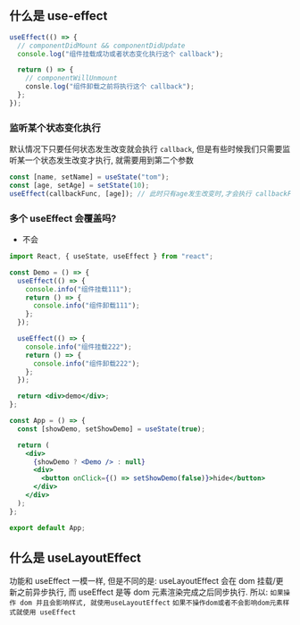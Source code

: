 ## 什么是 use-effect

```jsx
useEffect(() => {
  // componentDidMount && componentDidUpdate
  console.log("组件挂载成功或者状态变化执行这个 callback");

  return () => {
    // componentWillUnmount
    consle.log("组件卸载之前将执行这个 callback");
  };
});
```

### 监听某个状态变化执行

默认情况下只要任何状态发生改变就会执行 `callback`, 但是有些时候我们只需要监听某一个状态发生改变才执行, 就需要用到第二个参数

```jsx
const [name, setName] = useState("tom");
const [age, setAge] = setState(10);
useEffect(callbackFunc, [age]); // 此时只有age发生改变时,才会执行 callbackFunc
```

### 多个 useEffect 会覆盖吗?

- 不会

```jsx
import React, { useState, useEffect } from "react";

const Demo = () => {
  useEffect(() => {
    console.info("组件挂载111");
    return () => {
      console.info("组件卸载111");
    };
  });

  useEffect(() => {
    console.info("组件挂载222");
    return () => {
      console.info("组件卸载222");
    };
  });

  return <div>demo</div>;
};

const App = () => {
  const [showDemo, setShowDemo] = useState(true);

  return (
    <div>
      {showDemo ? <Demo /> : null}
      <div>
        <button onClick={() => setShowDemo(false)}>hide</button>
      </div>
    </div>
  );
};

export default App;
```

## 什么是 useLayoutEffect

功能和 useEffect 一模一样, 但是不同的是: useLayoutEffect 会在 dom 挂载/更新之前异步执行, 而 useEffect 是等 dom 元素渲染完成之后同步执行.
所以: `如果操作 dom 并且会影响样式, 就使用useLayoutEffect` `如果不操作dom或者不会影响dom元素样式就使用 useEffect`
